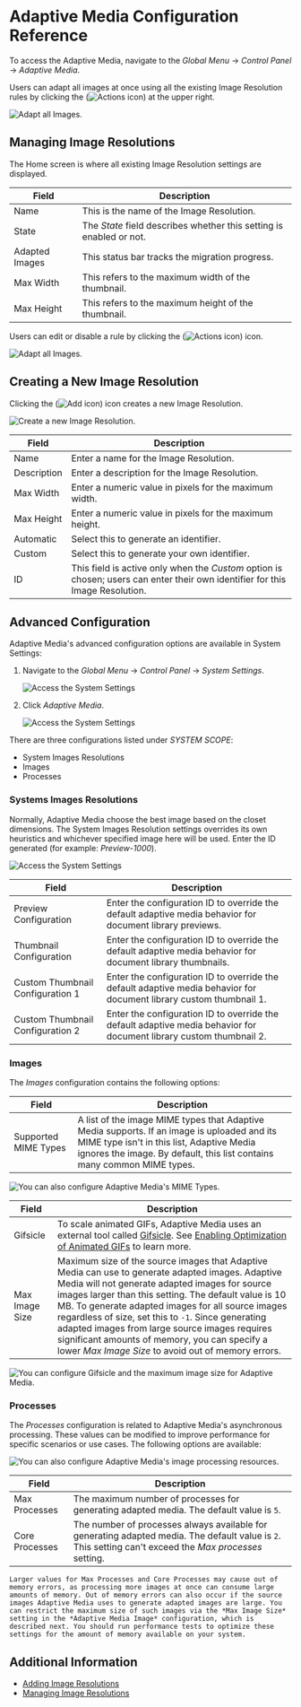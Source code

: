 # Adaptive Media Configuration Reference

To access the Adaptive Media, navigate to the _Global Menu_ &rarr; _Control Panel_ &rarr; _Adaptive Media_.

Users can adapt all images at once using all the existing Image Resolution rules by clicking the (![Actions icon](../../../../images/icon-actions.png)) at the upper right.

![Adapt all Images.](./adaptive-media-configuration-reference/images/02.png)

## Managing Image Resolutions

The Home screen is where all existing Image Resolution settings are displayed.

| Field | Description |
| --- | --- |
| Name | This is the name of the Image Resolution. |
| State | The _State_ field describes whether this setting is enabled or not. |
| Adapted Images | This status bar tracks the migration progress. |
| Max Width | This refers to the maximum width of the thumbnail. |
| Max Height | This refers to the maximum height of the thumbnail. |

Users can edit or disable a rule by clicking the (![Actions icon](../../../../images/icon-actions.png)) icon.

![Adapt all Images.](./adaptive-media-configuration-reference/images/03.png)

## Creating a New Image Resolution

Clicking the (![Add icon](../../../../images/icon-add.png)) icon creates a new Image Resolution.

![Create a new Image Resolution.](./adaptive-media-configuration-reference/images/01.png)

| Field | Description |
| --- | --- |
| Name | Enter a name for the Image Resolution. |
| Description | Enter a description for the Image Resolution. |
| Max Width | Enter a numeric value in pixels for the maximum width. |
| Max Height | Enter a numeric value in pixels for the maximum height. |
| Automatic | Select this to generate an identifier. |
| Custom | Select this to generate your own identifier. |
| ID | This field is active only when the _Custom_ option is chosen; users can enter their own identifier for this Image Resolution. |

## Advanced Configuration

Adaptive Media's advanced configuration options are available in System Settings:

1. Navigate to the _Global Menu_ &rarr; _Control Panel_ &rarr; _System Settings_.

    ![Access the System Settings](./adaptive-media-configuration-reference/images/04.png)

1. Click _Adaptive Media_.

    ![Access the System Settings](./adaptive-media-configuration-reference/images/05.png)

There are three configurations listed under _SYSTEM SCOPE_:

* System Images Resolutions
* Images
* Processes

### Systems Images Resolutions

Normally, Adaptive Media choose the best image based on the closet dimensions. The System Images Resolution settings overrides its own heuristics and whichever specified image here will be used. Enter the ID generated (for example: _Preview-1000_).

![Access the System Settings](./adaptive-media-configuration-reference/images/09.png)

| Field | Description |
| --- | --- |
| Preview Configuration | Enter the configuration ID to override the default adaptive media behavior for document library previews. |
| Thumbnail Configuration | Enter the configuration ID to override the default adaptive media behavior for document library thumbnails. |
| Custom Thumbnail Configuration 1 | Enter the configuration ID to override the default adaptive media behavior for document library custom thumbnail 1. |
| Custom Thumbnail Configuration 2 | Enter the configuration ID to override the default adaptive media behavior for document library custom thumbnail 2. |

### Images

The _Images_ configuration contains the following options:

| Field | Description |
| --- | --- |
| Supported MIME Types | A list of the image MIME types that Adaptive Media supports. If an image is uploaded and its MIME type isn't in this list, Adaptive Media ignores the image. By default, this list contains many common MIME types. |

![You can also configure Adaptive Media's MIME Types.](./adaptive-media-configuration-reference/images/08.png)

| Field | Description |
| --- | --- |
| Gifsicle | To scale animated GIFs, Adaptive Media uses an external tool called [Gifsicle](https://www.lcdf.org/gifsicle/). See [Enabling Optimization of Animated GIFs](../../devops/enabling-optimization-of-animated-gifs.md) to learn more. |
| Max Image Size | Maximum size of the source images that Adaptive Media can use to generate adapted images. Adaptive Media will not generate adapted images for source images larger than this setting. The default value is 10 MB. To generate adapted images for all source images regardless of size, set this to `-1`. Since generating adapted images from large source images requires significant amounts of memory, you can specify a lower *Max Image Size* to avoid out of memory errors. |

![You can configure Gifsicle and the maximum image size for Adaptive Media.](./adaptive-media-configuration-reference/images/06.png)

### Processes

The _Processes_ configuration is related to Adaptive Media's asynchronous processing. These values can be modified to improve performance for specific scenarios or use cases. The following options are available:

![You can also configure Adaptive Media's image processing resources.](./adaptive-media-configuration-reference/images/07.png)

| Field | Description |
| --- | --- |
| Max Processes | The maximum number of processes for generating adapted media. The default value is `5`. |
| Core Processes | The number of processes always available for generating adapted media. The default value is `2`. This setting can't exceed the _Max processes_ setting. |

```{warning}
Larger values for Max Processes and Core Processes may cause out of memory errors, as processing more images at once can consume large amounts of memory. Out of memory errors can also occur if the source images Adaptive Media uses to generate adapted images are large. You can restrict the maximum size of such images via the *Max Image Size* setting in the *Adaptive Media Image* configuration, which is described next. You should run performance tests to optimize these settings for the amount of memory available on your system.
```

## Additional Information

* [Adding Image Resolutions](./adding-image-resolutions.md)
* [Managing Image Resolutions](./managing-image-resolutions.md)
